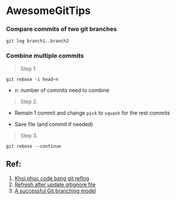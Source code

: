 # AwesomeGitTips

### Compare commits of two git branches

```
git log branch1..branch2
```

### Combine multiple commits

> Step 1. 
```
git rebase -i head~n
```
- n: number of commits need to combine

> Step 2.

- Remain 1 commit and change `pick` to `squash` for the rest commits

- Save file (and commit if needed)

> Step 3.
```
git rebase --continue
```



## Ref:
1. [Khoi phuc code bang git reflog](https://tuanndl.com/post/khoi_phuc_code_bang_git_reflog)
2. [Refresh after update gitignore file](https://shrestharohit.com.np/file-added-to-gitignore-still-showing-in-untracked-list/)
3. [A successful Git branching model](https://nvie.com/posts/a-successful-git-branching-model/)
